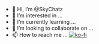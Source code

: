 - 👋 Hi, I’m @SkyChatz
- 👀 I’m interested in ...
- 🌱 I’m currently learning ...
- 💞️ I’m looking to collaborate on ...
- 📫 How to reach me ...
[![ko-fi](https://ko-fi.com/img/githubbutton_sm.svg)](https://ko-fi.com/V7V8CW4EC)
<!---
SkyChatz/SkyChatz is a ✨ special ✨ repository because its `README.md` (this file) appears on your GitHub profile.
You can click the Preview link to take a look at your changes.
--->
